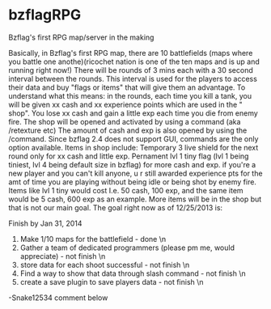 bzflagRPG
=========

Bzflag's first RPG map/server in the making


Basically, in Bzflag's first RPG map, there are 10 battlefields (maps where you battle one anothe)(ricochet nation is one of the ten maps and is up and running right now!) There will be rounds of 3 mins each with a 30 second interval between the rounds. This interval is used for the players to access their data and buy "flags or items" that will give them an advantage. To understand what this means: in the rounds, each time you kill a tank, you will be given xx cash and xx experience points which are used in the " shop". You lose xx cash and gain a little exp each time you die from enemy fire. The shop will be opened and activated by using a command (aka /retexture etc) The amount of cash and exp is also opened by using the /command. Since bzflag 2.4 does not support GUI, commands are the only option available. Items in shop include: Temporary 3 live shield for the next round only for xx cash and little exp. Pernament lvl 1 tiny flag (lvl 1 being tiniest, lvl 4 being default size in bzflag) for more cash and exp. if you're a new player and you can't kill anyone, u r still awarded experience pts for the amt of time you are playing without being idle or being shot by enemy fire. Items like lvl 1 tiny would cost I.e. 50 cash, 100 exp, and the same item would be 5 cash, 600 exp as an example. More items will be in the shop but that is not our main goal. The goal right now as of 12/25/2013 is:

Finish by Jan 31, 2014

1) Make 1/10 maps for the battlefield - done \n
2) Gather a team of dedicated programmers (please pm me, would appreciate) - not finish \n
3) store data for each shoot successful - not finish \n
4) Find a way to show that data through slash command - not finish \n
5) create a save plugin to save players data - not finish \n

-Snake12534 comment below 
